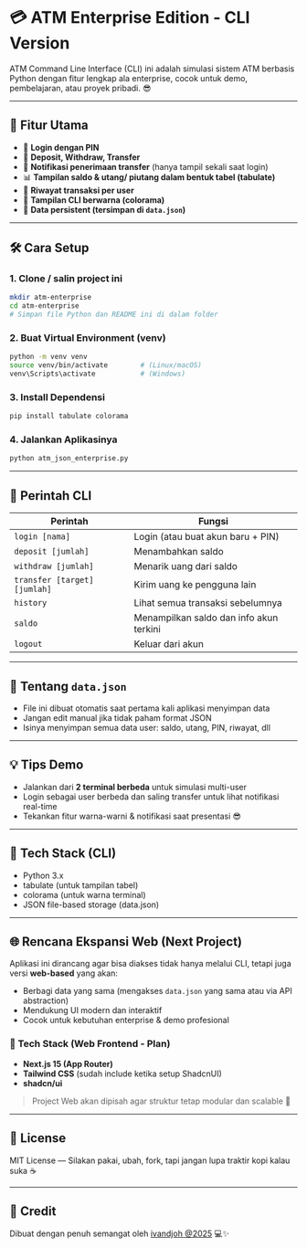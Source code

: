 # 💳 ATM Enterprise Edition - CLI Version

ATM Command Line Interface (CLI) ini adalah simulasi sistem ATM berbasis Python dengan fitur lengkap ala enterprise, cocok untuk demo, pembelajaran, atau proyek pribadi.  😎

---

## 🚀 Fitur Utama

- 🔐 **Login dengan PIN**
- 💸 **Deposit, Withdraw, Transfer**
- 📢 **Notifikasi penerimaan transfer** (hanya tampil sekali saat login)
- 📊 **Tampilan saldo & utang/ piutang dalam bentuk tabel (tabulate)**
- 📜 **Riwayat transaksi per user**
- 🎨 **Tampilan CLI berwarna (colorama)**
- 💾 **Data persistent (tersimpan di `data.json`)**

---

## 🛠️ Cara Setup

### 1. Clone / salin project ini

```bash
mkdir atm-enterprise
cd atm-enterprise
# Simpan file Python dan README ini di dalam folder
```

### 2. Buat Virtual Environment (venv)

```bash
python -m venv venv
source venv/bin/activate        # (Linux/macOS)
venv\Scripts\activate           # (Windows)
```

### 3. Install Dependensi

```bash
pip install tabulate colorama
```

### 4. Jalankan Aplikasinya

```bash
python atm_json_enterprise.py
```

---

## 🧾 Perintah CLI

| Perintah                        | Fungsi                                      |
|--------------------------------|---------------------------------------------|
| `login [nama]`                 | Login (atau buat akun baru + PIN)           |
| `deposit [jumlah]`            | Menambahkan saldo                           |
| `withdraw [jumlah]`           | Menarik uang dari saldo                     |
| `transfer [target] [jumlah]`  | Kirim uang ke pengguna lain                 |
| `history`                      | Lihat semua transaksi sebelumnya            |
| `saldo`                        | Menampilkan saldo dan info akun terkini     |
| `logout`                       | Keluar dari akun                            |

---

## 📁 Tentang `data.json`

- File ini dibuat otomatis saat pertama kali aplikasi menyimpan data
- Jangan edit manual jika tidak paham format JSON
- Isinya menyimpan semua data user: saldo, utang, PIN, riwayat, dll

---

## 💡 Tips Demo

- Jalankan dari **2 terminal berbeda** untuk simulasi multi-user
- Login sebagai user berbeda dan saling transfer untuk lihat notifikasi real-time
- Tekankan fitur warna-warni & notifikasi saat presentasi 😎

---

## 🧱 Tech Stack (CLI)

- Python 3.x
- tabulate (untuk tampilan tabel)
- colorama (untuk warna terminal)
- JSON file-based storage (data.json)

---

## 🌐 Rencana Ekspansi Web (Next Project)

Aplikasi ini dirancang agar bisa diakses tidak hanya melalui CLI, tetapi juga versi **web-based** yang akan:

- Berbagi data yang sama (mengakses `data.json` yang sama atau via API abstraction)
- Mendukung UI modern dan interaktif
- Cocok untuk kebutuhan enterprise & demo profesional

### 🧱 Tech Stack (Web Frontend - Plan)

- **Next.js 15 (App Router)**
- **Tailwind CSS** (sudah include ketika setup ShadcnUI)
- **shadcn/ui**

> Project Web akan dipisah agar struktur tetap modular dan scalable 🚀

---

## 📌 License

MIT License — Silakan pakai, ubah, fork, tapi jangan lupa traktir kopi kalau suka ☕

---

## 🙌 Credit

Dibuat dengan penuh semangat oleh [ivandjoh @2025](https://github.com/ivanj0h) 💻✨